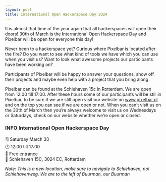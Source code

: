 ```yaml
---
layout: post
title: International Open Hackerspace Day 2024
---
```


It is almost that time of the year again that all hackerspaces will open their doors! 30th of March is the International Open Hackerspace Day and Pixelbar will be open for everyone this day!

Never been to a hackerspace yet? Curious where Pixelbar is located after the fire? Do you want to see what kind of tools we have which you can use when you visit us? Want to look what awesome projects our participants have been working on?

Participants of Pixelbar will be happy to answer your questions, show off their projects and maybe even help with a project that you bring along.

Pixelbar can be found at the Schiehaven 15c in Rotterdam. We are open from 12:00 till 17:00. After these hours some of our participants will be still in Pixelbar, to be sure if we are still open visit our website on www.pixelbar.nl and on the top you can see if we are open or not. When you can’t visit us on the 30th of March then you’re always welcome to visit us on Wednesdays or Saturdays, check on our website whether we’re open or closed.

### **INFO International Open Hackerspace Day**<br>
🗓 Saturday March 30<br>
🕛 12:00 till 17:00<br>
💸 Free entrance<br>
📍 Schiehaven 15C, 3024 EC, Rotterdam<br> 

*Note: This is a new location, make sure to navigate to Schiehaven, not Schiehavenweg. We are to the left of Buurman, our Buurman*
